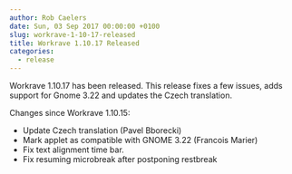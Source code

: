 ```yaml
---
author: Rob Caelers
date: Sun, 03 Sep 2017 00:00:00 +0100
slug: workrave-1-10-17-released
title: Workrave 1.10.17 Released
categories:
  - release
---
```

Workrave 1.10.17 has been released. This release fixes a few issues, adds support for Gnome 3.22 and updates the Czech translation.
<!--more-->

Changes since Workrave 1.10.15:

- Update Czech translation (Pavel Bborecki)
- Mark applet as compatible with GNOME 3.22 (Francois Marier)
- Fix text alignment time bar.
- Fix resuming microbreak after postponing restbreak
